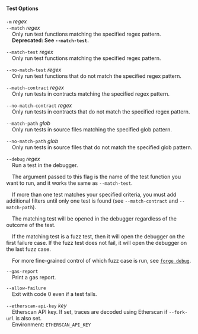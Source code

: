 #### Test Options

`-m` *regex*  
`--match` *regex*  
&nbsp;&nbsp;&nbsp;&nbsp;Only run test functions matching the specified regex pattern.  
&nbsp;&nbsp;&nbsp;&nbsp;**Deprecated: See `--match-test`.**

`--match-test` *regex*  
&nbsp;&nbsp;&nbsp;&nbsp;Only run test functions matching the specified regex pattern.

`--no-match-test` *regex*  
&nbsp;&nbsp;&nbsp;&nbsp;Only run test functions that do not match the specified regex pattern.

`--match-contract` *regex*  
&nbsp;&nbsp;&nbsp;&nbsp;Only run tests in contracts matching the specified regex pattern.

`--no-match-contract` *regex*  
&nbsp;&nbsp;&nbsp;&nbsp;Only run tests in contracts that do not match the specified regex pattern.

`--match-path` *glob*  
&nbsp;&nbsp;&nbsp;&nbsp;Only run tests in source files matching the specified glob pattern.

`--no-match-path` *glob*  
&nbsp;&nbsp;&nbsp;&nbsp;Only run tests in source files that do not match the specified glob pattern.

`--debug` *regex*  
&nbsp;&nbsp;&nbsp;&nbsp;Run a test in the debugger.

&nbsp;&nbsp;&nbsp;&nbsp;The argument passed to this flag is the name of the test function you want to run, and it works the same as `--match-test`.

&nbsp;&nbsp;&nbsp;&nbsp;If more than one test matches your specified criteria, you must add additional filters until only one test is found (see `--match-contract` and `--match-path`).

&nbsp;&nbsp;&nbsp;&nbsp;The matching test will be opened in the debugger regardless of the outcome of the test.

&nbsp;&nbsp;&nbsp;&nbsp;If the matching test is a fuzz test, then it will open the debugger on the first failure case. If the fuzz test does not fail, it will open the debugger on the last fuzz case.

&nbsp;&nbsp;&nbsp;&nbsp;For more fine-grained control of which fuzz case is run, see [`forge debug`](./forge-debug.md).

`--gas-report`  
&nbsp;&nbsp;&nbsp;&nbsp;Print a gas report.

`--allow-failure`  
&nbsp;&nbsp;&nbsp;&nbsp;Exit with code 0 even if a test fails.

`--etherscan-api-key` *key*  
&nbsp;&nbsp;&nbsp;&nbsp;Etherscan API key. If set, traces are decoded using Etherscan if `--fork-url` is also set.  
&nbsp;&nbsp;&nbsp;&nbsp;Environment: `ETHERSCAN_API_KEY`

